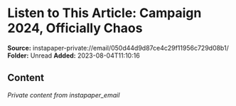 # Listen to This Article: Campaign 2024, Officially Chaos

**Source:** instapaper-private://email/050d44d9d87ce4c29f11956c729d08b1/
**Folder:** Unread
**Added:** 2023-08-04T11:10:16




## Content
*Private content from instapaper_email*
